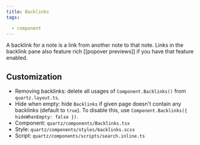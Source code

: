 ```yaml
---
title: Backlinks
tags:

  - component
---
```


A backlink for a note is a link from another note to that note. Links in the backlink pane also feature rich [[popover previews]] if you have that feature enabled.

## Customization

- Removing backlinks: delete all usages of `Component.Backlinks()` from `quartz.layout.ts`.
- Hide when empty: hide `Backlinks` if given page doesn't contain any backlinks (default to `true`). To disable this, use `Component.Backlinks({ hideWhenEmpty: false })`.
- Component: `quartz/components/Backlinks.tsx`
- Style: `quartz/components/styles/backlinks.scss`
- Script: `quartz/components/scripts/search.inline.ts`
